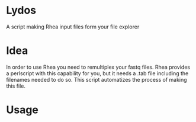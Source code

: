 # Lydos
A script making Rhea input files form your file explorer


# Idea
In order to use Rhea you need to remultiplex your fastq files.
Rhea provides a perlscript with this capability for you, but it
needs a .tab file including the filenames needed 
to do so. This script automatizes the process of making this file.


# Usage 
